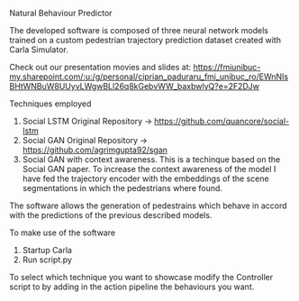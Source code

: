 
Natural Behaviour Predictor


The developed software is composed of three neural network models trained on a custom pedestrian trajectory prediction dataset created with Carla Simulator.

Check out our presentation movies and slides at: https://fmiunibuc-my.sharepoint.com/:u:/g/personal/ciprian_paduraru_fmi_unibuc_ro/EWnNIsBHtWNBuW8UUyvLWgwBLl26q8kGebvWW_baxbwlyQ?e=2F2DJw


Techniques employed

1. Social LSTM Original Repository -> https://github.com/quancore/social-lstm
2. Social GAN Original Repository  -> https://github.com/agrimgupta92/sgan 
3. Social GAN with context awareness. This is a techinque based on the Social GAN paper. To increase the context awareness of the model I have fed the trajectory encoder with the embeddings of the scene segmentations in which the pedestrians where found.


The software allows the generation of pedestrains which behave in accord with the predictions of the previous described models. 

To make use of the software
1. Startup Carla
2. Run script.py


To select which technique you want to showcase modify the Controller script to by adding in the action pipeline the behaviours you want.

